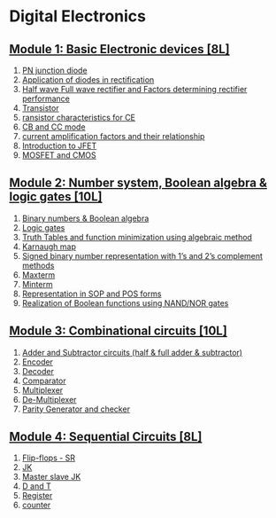 # Digital Electronics
## [Module 1: Basic Electronic devices \[8L\]]()
1. [PN junction diode]()
1. [Application of diodes in rectification]()
1. [Half wave Full wave rectifier and Factors determining rectifier performance]()
1. [Transistor]()
1. [ransistor characteristics for CE]()
1. [CB and CC mode]()
1. [current amplification factors and their relationship]()
1. [Introduction to JFET]()
1. [MOSFET and CMOS]()
## [Module 2: Number system, Boolean algebra & logic gates \[10L\]]()
1. [Binary numbers & Boolean algebra]()
1. [Logic gates]()
1. [Truth Tables and function minimization using algebraic method]()
1. [Karnaugh map]()
1. [Signed binary number representation with 1’s and 2’s complement methods]()
1. [Maxterm]()
1. [Minterm]()
1. [Representation in SOP and POS forms]()
1. [Realization of Boolean functions using NAND/NOR gates]()
## [Module 3: Combinational circuits \[10L\]]()
1. [Adder and Subtractor circuits (half & full adder & subtractor)]()
1. [Encoder]()
1. [Decoder]()
1. [Comparator]()
1. [Multiplexer]()
1. [De-Multiplexer]()
1. [Parity Generator and checker]()
## [Module 4: Sequential Circuits \[8L\]]()
1. [Flip-flops - SR]()
1. [JK]()
1. [Master slave JK]()
1. [D and T]()
1. [Register]()
1. [counter]()
